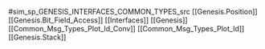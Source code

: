 #sim_sp_GENESIS_INTERFACES_COMMON_TYPES_src
[[Genesis.Position]]
[[Genesis.Bit_Field_Access]]
[[Interfaces]]
[[Genesis]]
[[Common_Msg_Types_Plot_Id_Conv]]
[[Common_Msg_Types_Plot_Id]]
[[Genesis.Stack]]
